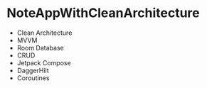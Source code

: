 # NoteAppWithCleanArchitecture
 - Clean Architecture
 - MVVM
 - Room Database
 - CRUD
 - Jetpack Compose
 - DaggerHilt
 - Coroutines
